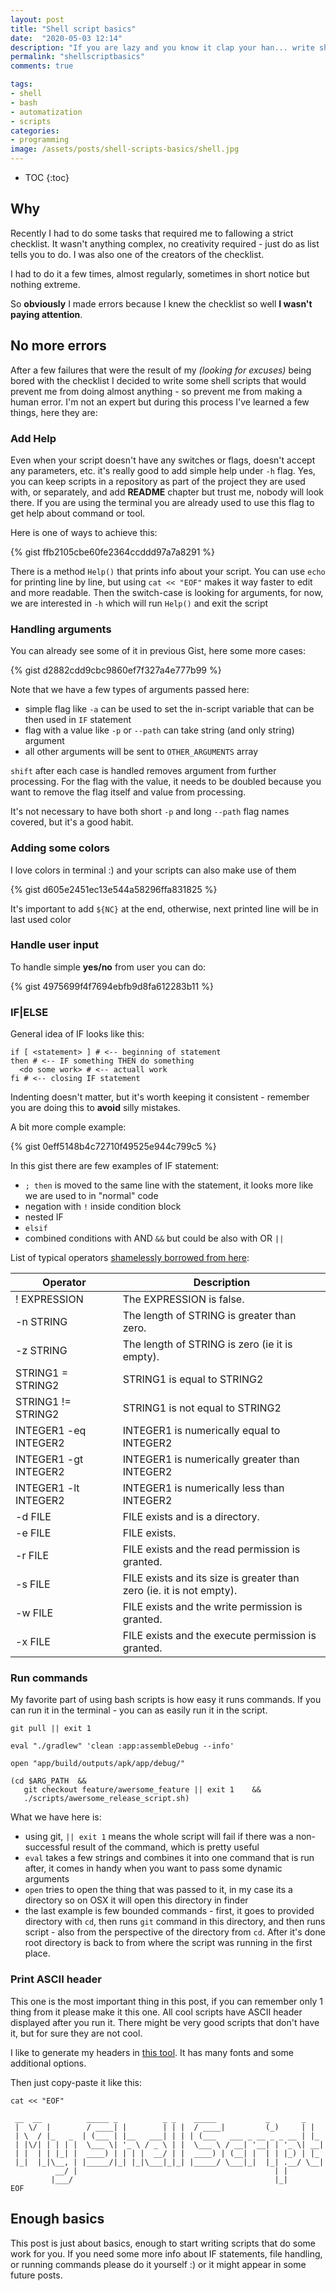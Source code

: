 ```yaml
---
layout: post
title: "Shell script basics"
date:  "2020-05-03 12:14"
description: "If you are lazy and you know it clap your han... write shell scripts"
permalink: "shellscriptbasics"
comments: true

tags:
- shell
- bash
- automatization
- scripts
categories:
- programming
image: /assets/posts/shell-scripts-basics/shell.jpg
---
```


* TOC
{:toc}

## Why
Recently I had to do some tasks that required me to fallowing a strict checklist. It wasn't anything complex, no creativity required - just do as list tells you to do.
I was also one of the creators of the checklist.

I had to do it a few times, almost regularly, sometimes in short notice but nothing extreme.

So **obviously** I made errors because I knew the checklist so well **I wasn't paying attention**.

## No more errors
After a few failures that were the result of my *(looking for excuses)* being bored with the checklist I decided to write some shell scripts that would prevent me from doing almost anything - so prevent me from making a human error.
I'm not an expert but during this process I've learned a few things, here they are:

### Add Help
Even when your script doesn't have any switches or flags, doesn't accept any parameters, etc. it's really good to add simple help under ```-h``` flag.
Yes, you can keep scripts in a repository as part of the project they are used with, or separately, and add **README** chapter but trust me, nobody will look there.
If you are using the terminal you are already used to use this flag to get help about command or tool.

Here is one of ways to achieve this:

{% gist ffb2105cbe60fe2364ccddd97a7a8291 %}

There is a method ```Help()``` that prints info about your script. You can use ```echo``` for printing line by line, but using ```cat << "EOF"``` makes it way faster to edit and more readable.
Then the switch-case is looking for arguments, for now, we are interested in ```-h``` which will run ```Help()``` and exit the script

### Handling arguments
You can already see some of it in previous Gist, here some more cases:

{% gist d2882cdd9cbc9860ef7f327a4e777b99 %}

Note that we have a few types of arguments passed here:
- simple flag like ```-a``` can be used to set the in-script variable that can be then used in ```IF``` statement
- flag with a value like ```-p``` or ```--path``` can take string (and only string) argument
- all other arguments will be sent to ```OTHER_ARGUMENTS``` array

```shift``` after each case is handled removes argument from further processing. For the flag with the value, it needs to be doubled because you want to remove the flag itself and value from processing.

It's not necessary to have both short ```-p``` and long ```--path``` flag names covered, but it's a good habit.

### Adding some colors
I love colors in terminal :) and your scripts can also make use of them

{% gist d605e2451ec13e544a58296ffa831825 %}

It's important to add ```${NC}``` at the end, otherwise, next printed line will be in last used color

### Handle user input
To handle simple **yes/no** from user you can do:

{% gist 4975699f4f7694ebfb9d8fa612283b11 %}

### IF|ELSE

General idea of IF looks like this:

```shell
if [ <statement> ] # <-- beginning of statement
then # <-- IF something THEN do something
  <do some work> # <-- actuall work
fi # <-- closing IF statement
```

Indenting doesn't matter, but it's worth keeping it consistent - remember you are doing this to **avoid** silly mistakes.

A bit more comple example:

{% gist 0eff5148b4c72710f49525e944c799c5 %}


In this gist there are few examples of IF statement:
- ```; then``` is moved to the same line with the statement, it looks more like we are used to in "normal" code
- negation with ```!``` inside condition block
- nested IF
- ```elsif```
- combined conditions with AND ```&&``` but could be also with OR ```||```

List of typical operators [shamelessly borrowed from here](https://ryanstutorials.net/bash-scripting-tutorial/bash-if-statements.php):

| Operator                  |  Description|
|---------------------------|--------------|
|! EXPRESSION               |  The EXPRESSION is false.|
|-n STRING |   The length of STRING is greater than zero.|
|-z STRING |   The length of STRING is zero (ie it is empty).|
|STRING1 = STRING2          |  STRING1 is equal to STRING2|
|STRING1 != STRING2 |  STRING1 is not equal to STRING2|
|INTEGER1 -eq INTEGER2 |   INTEGER1 is numerically equal to INTEGER2|
|INTEGER1 -gt INTEGER2 |   INTEGER1 is numerically greater than INTEGER2|
|INTEGER1 -lt INTEGER2 |   INTEGER1 is numerically less than INTEGER2|
|-d FILE | FILE exists and is a directory.|
|-e FILE | FILE exists.|
|-r FILE | FILE exists and the read permission is granted.|
|-s FILE | FILE exists and its size is greater than zero (ie. it is not empty).|
|-w FILE | FILE exists and the write permission is granted.|
|-x FILE | FILE exists and the execute permission is granted.|

### Run commands

My favorite part of using bash scripts is how easy it runs commands. If you can run it in the terminal - you can as easily run it in the script.


```shell
git pull || exit 1

eval "./gradlew" 'clean :app:assembleDebug --info'

open "app/build/outputs/apk/app/debug/"

(cd $ARG_PATH  &&
   git checkout feature/awersome_feature || exit 1    &&
   ./scripts/awersome_release_script.sh)
```

What we have here is:
- using git, ```|| exit 1``` means the whole script will fail if there was a non-successful result of the command, which is pretty useful
- ```eval``` takes a few strings and combines it into one command that is run after, it comes in handy when you want to pass some dynamic arguments
- ```open``` tries to open the thing that was passed to it, in my case its a directory so on OSX it will open this directory in finder
- the last example is few bounded commands - first, it goes to provided directory with ```cd```, then runs ```git``` command in this directory, and then runs script - also from the perspective of the directory from ```cd```.
After it's done root directory is back to from where the script was running in the first place.

### Print ASCII header
This one is the most important thing in this post, if you can remember only 1 thing from it please make it this one.
All cool scripts have ASCII header displayed after you run it. There might be very good scripts that don't have it, but for sure they are not cool.

I like to generate my headers in [this tool](http://patorjk.com/software/taag/#p=display&f=Big&t=My%20Shell%20Script). 
It has many fonts and some additional options.

Then just copy-paste it like this: 

```shell
cat << "EOF" 

 __  __          _____ _          _ _    _____           _       _   
 |  \/  |        / ____| |        | | |  / ____|         (_)     | |  
 | \  / |_   _  | (___ | |__   ___| | | | (___   ___ _ __ _ _ __ | |_ 
 | |\/| | | | |  \___ \| '_ \ / _ \ | |  \___ \ / __| '__| | '_ \| __|
 | |  | | |_| |  ____) | | | |  __/ | |  ____) | (__| |  | | |_) | |_ 
 |_|  |_|\__, | |_____/|_| |_|\___|_|_| |_____/ \___|_|  |_| .__/ \__|
          __/ |                                            | |        
         |___/                                             |_|        
EOF
```

## Enough basics
This post is just about basics, enough to start writing scripts that do some work for you.
If you need some more info about IF statements, file handling, or running commands please do it yourself :) or it might appear in some future posts.
